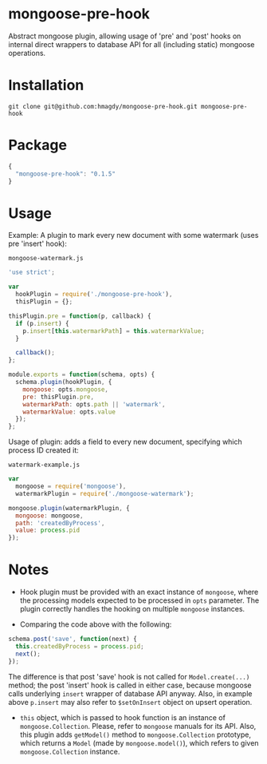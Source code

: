 # mongoose-pre-hook
Abstract mongoose plugin, allowing usage of 'pre' and 'post' hooks on internal direct wrappers to database API for all (including static) mongoose operations.

# Installation
```shell
git clone git@github.com:hmagdy/mongoose-pre-hook.git mongoose-pre-hook
```

# Package
```js
{
  "mongoose-pre-hook": "0.1.5"
}
```

# Usage

Example: A plugin to mark every new document with some watermark (uses pre 'insert' hook):

`mongoose-watermark.js`
```js
'use strict';

var
  hookPlugin = require('./mongoose-pre-hook'),
  thisPlugin = {};

thisPlugin.pre = function(p, callback) {
  if (p.insert) {
    p.insert[this.watermarkPath] = this.watermarkValue;
  }

  callback();
};

module.exports = function(schema, opts) {
  schema.plugin(hookPlugin, {
    mongoose: opts.mongoose,
    pre: thisPlugin.pre,
    watermarkPath: opts.path || 'watermark',
    watermarkValue: opts.value
  });
};
```

Usage of plugin: adds a field to every new document, specifying which process ID created it:

`watermark-example.js`
```js
var
  mongoose = require('mongoose'),
  watermarkPlugin = require('./mongoose-watermark');

mongoose.plugin(watermarkPlugin, {
  mongoose: mongoose,
  path: 'createdByProcess',
  value: process.pid
});
```

# Notes

* Hook plugin must be provided with an exact instance of `mongoose`, where the processing models expected to be processed in `opts` parameter. The plugin correctly handles the hooking on multiple `mongoose` instances.

* Comparing the code above with the following:

```js
schema.post('save', function(next) {
  this.createdByProcess = process.pid;
  next();
});
```

The difference is that post 'save' hook is not called for `Model.create(...)` method; the post 'insert' hook is called in either case, because mongoose calls underlying `insert` wrapper of database API anyway. Also, in example above `p.insert` may also refer to `$setOnInsert` object on upsert operation.

* `this` object, which is passed to hook function is an instance of `mongoose.Collection`. Please, refer to `mongoose` manuals for its API. Also, this plugin adds `getModel()` method to `mongoose.Collection` prototype, which returns a `Model` (made by `mongoose.model()`), which refers to given `mongoose.Collection` instance.

